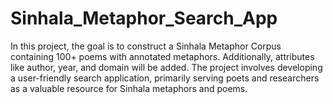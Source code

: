 # Sinhala_Metaphor_Search_App
In this project, the goal is to construct a Sinhala Metaphor Corpus containing 100+ poems with annotated metaphors. Additionally, attributes like author, year, and domain will be added. The project involves developing a user-friendly search application, primarily serving poets and researchers as a valuable resource for Sinhala metaphors and poems.
